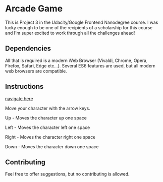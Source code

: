 # Arcade Game
This is Project 3 in the Udacity/Google Frontend Nanodegree course. I was lucky enough to be one of the recipients of a scholarship for this course and I'm super excited to work through all the challenges ahead!

## Dependencies
All that is required is a modern Web Browser (Vivaldi, Chrome, Opera, Firefox, Safari, Edge etc...). Several ES6 features are used, but all modern web browsers are compatible.

## Instructions
[navigate here](https://evanhumanist.github.io/frontend-nanodegree-arcade-game/index.html)

Move your character with the arrow keys.

Up - Moves the character up one space

Left - Moves the character left one space

Right - Moves the character right one space

Down - Moves the character down one space

## Contributing
Feel free to offer suggestions, but no contributing is allowed.
